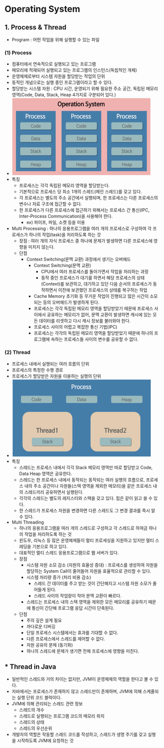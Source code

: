 # Operating System

## 1. Process & Thread

* Program : 어떤 작업을 위해 실행할 수 있는 파일

### (1) Process

- 컴퓨터에서 연속적으로 실행되고 있는 프로그램
- 메모리에 적재되어 실행되고 있는 프로그램의 인스턴스(독립적인 개체)
- 운영체제로부터 시스템 자원을 할당받는 작업의 단위
- 동적인 개념으로는 실행 중인 프로그램이라고 할 수 있다.
- 할당받는 시스템 자원 : CPU 시간, 운영되기 위해 필요한 주소 공간, 독립된 메모리 영역(Code, Data, Stack, Heap 4가지로 구분되어 있다.)
- ![Process Structure](./img/1.PNG)
- 특징
  - 프로세스는 각각 독립된 메모리 영역을 할당받는다.
  - 기본적으로 프로세스 당 최소 1개의 스레드(메인 스레드)를 갖고 있다.
  - 각 프로세스는 별도의 주소 공간에서 실행되며, 한 프로세스는 다른 프로세스의 변수나 자료 구조에 접근할 수 없다.
  - 한 프로세스가 다른 프로세스에 접근하기 위해서는 프로세스 간 통신(IPC, Inter-Process Communication)을 사용해야 한다.
    - ex) 파이프, 파일, 소켓 등을 이용
- Multi Processing : 하나의 응용프로그램을 여러 개의 프로세스로 구성하여 각 프로세스가 하나의 작업(task)을 처리하도록 하는 것
  - 장점 : 여러 개의 자식 프로세스 중 하나에 문제가 발생하면 다른 프로세스에 영향을 미치지 않는다.
  - 단점
    - Context Switching(문맥 교환) 과정에서 생기는 오버헤드
      - Context Switching(문맥 교환)
        - CPU에서 여러 프로세스를 돌아가면서 작업을 처리하는 과정
        - 동작 중인 프로세스가 대기를 하면서 해당 프로세스의 상태(Context)를 보관하고, 대기하고 있던 다음 순서의 프로세스가 동작하면서 이전에 보관했던 프로세스의 상태를 복구하는 작업
      - Cache Memory 초기화 등 무거운 작업이 진행되고 많은 시간이 소모되는 등의 오버헤드가 발생하게 된다.
      - 프로세스는 각각 독립된 메모리 영역을 할당받았기 때문에 프로세스 사이에서 공유하는 메모리가 없어, 문맥 교환이 발생하면 캐시에 있는 모든 데이터를 리셋하고 다시 캐시 정보를 불러와야 한다.
      - 프로세스 사이의 어렵고 복잡한 통신 기법(IPC)
      - 프로세스는 각각의 독립된 메모리 영역을 할당받았기 때문에 하나의 프로그램에 속하는 프로세스들 사이의 변수를 공유할 수 없다.

### (2) Thread

- 프로세스 내에서 실행되는 여러 흐름의 단위
- 프로세스의 특정한 수행 경로
- 프로세스가 할당받은 자원을 이용하는 실행의 단위
- ![Thread Structure](./img/2.PNG)
- 특징
  - 스레드는 프로세스 내에서 각각 Stack 메모리 영역만 따로 할당받고 Code, Data Heap 영역은 공유한다.
  - 스레드는 한 프로세스 내에서 동작되는 동작되는 여러 실행의 흐름으로, 프로세스 내의 주소 공간이나 자원들(스택 영역을 제외한 메모리)을 같은 프로세스 내의 스레드끼리 공유하면서 실행된다.
  - 각각의 스레드는 별도의 레지스터와 스택을 갖고 있다. 힙은 같이 읽고 쓸 수 있다.
  - 한 스레드가 프로세스 자원을 변경하면 다른 스레드도 그 변경 결과를 즉시 알 수 있다.
- Multi Threading
  - 하나의 응용프로그램을 여러 개의 스레드로 구성하고 각 스레드로 하여금 하나의 작업을 처리하도록 하는 것
  - 윈도우, 리눅스 등 많은 운영체제들이 멀티 프로세싱을 지원하고 있지만 멀티 스레딩을 기본으로 하고 있다.
  - 대표적인 멀티 스레드 응용프로그램으로 웹 서버가 있다.
  - 장점
    - 시스템 자원 소모 감소 (자원의 효율성 증대) : 프로세스를 생성하여 자원을 할당하는 System Call이 줄어들어 자원을 효율적으로 관리할 수 있다.
    - 시스템 처리량 증가 (처리 비용 감소)
      - 스레드 간 데이터를 주고 받는 것이 간단해지고 시스템 자원 소모가 줄어들게 된다.
      - 스레드 사이의 작업량이 작아 문맥 교환이 빠르다.
    - 스레드는 프로세스 내의 스택 영역을 제외한 모든 메모리를 공유하기 때문에 통신이 간단해 프로그램 응답 시간이 단축된다.
  - 단점
    - 주의 깊은 설계 필요
    - 까다로운 디버깅
    - 단일 프로세스 시스템에서는 효과를 기대할 수 없다.
    - 다른 프로세스에서 스레드를 제어할 수 없다.
    - 자원 공유의 문제 (동기화)
    - 하나의 스레드에 문제가 생기면 전체 프로세스에 영향을 미친다.

## * Thread in Java

- 일반적인 스레드와 거의 차이는 없지만, JVM이 운영체제의 역할을 한다고 볼 수 있다.
- 자바에서는 프로세스가 존재하지 않고 스레드만이 존재하며, JVM에 의해 스케줄되는 실행 단위 코드 블럭이다.
- JVM에 의해 관리되는 스레드 관련 정보
  - 스레드의 개수
  - 스레드로 실행되는 프로그램 코드의 메모리 위치
  - 스레드의 상태
  - 스레드의 우선순위
- 개발자의 역할은 작동할 스레드 코드를 작성하고, 스레드가 생명 주기를 갖고 실행을 시작하도록 JVM에 요청하는 것